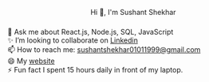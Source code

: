 <p align="center">Hi 👋, I'm Sushant Shekhar</p>

###

<p align="left">💬 Ask me about React.js, Node.js, SQL, JavaScript<br>✨ I’m looking to collaborate on <a href="https://www.linkedin.com/in/sushant-shekhar-6709311a1">Linkedin</a><br>📫 How to reach me: <a href="mailto:sushantshekhar01011999@gmail.com">sushantshekhar01011999@gmail.com</a><br>😄 My <a href="https://sushant-shekhar-portfolio.netlify.app">website</a> <br>⚡ Fun fact I spent 15 hours daily in front of my laptop.</p>

###
